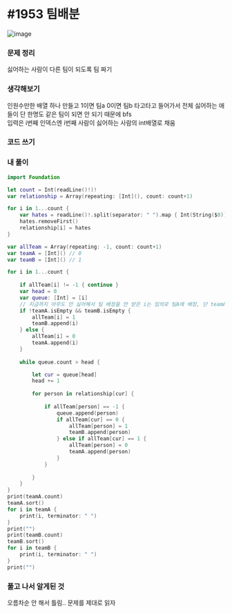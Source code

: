 # #1953 팀배분

![image](https://user-images.githubusercontent.com/28949235/141675054-be10d256-3545-4a4c-86c8-d021ba806f83.png)

### 문제 정리

싫어하는 사람이 다른 팀이 되도록 팀 짜기

### 생각해보기

인원수만한 배열 하나 만들고 1이면 팀a 0이면 팀b
타고타고 들어가서 전체 싫어하는 애들이 단 한명도 같은 팀이 되면 안 되기 때문에 bfs  
입력은 i번째 인덱스엔 i번째 사람이 싫어하는 사람의 int배열로 채움

### 코드 쓰기

### 내 풀이

```swift
import Foundation

let count = Int(readLine()!)!
var relationship = Array(repeating: [Int](), count: count+1)

for i in 1...count {
    var hates = readLine()!.split(separator: " ").map { Int(String($0))! }
    hates.removeFirst()
    relationship[i] = hates
}

var allTeam = Array(repeating: -1, count: count+1)
var teamA = [Int]() // 0
var teamB = [Int]() // 1

for i in 1...count {
    
    if allTeam[i] != -1 { continue }
    var head = 0
    var queue: [Int] = [i]
    // 지금까지 아무도 안 싫어해서 팀 배정을 안 받은 i는 임의로 팀A에 배정, 단 teamA는 사람 있는데 B가 비어있으면 B에 배정
    if !teamA.isEmpty && teamB.isEmpty {
        allTeam[i] = 1
        teamB.append(i)
    } else {
        allTeam[i] = 0
        teamA.append(i)
    }
    
    while queue.count > head {

        let cur = queue[head]
        head += 1
        
        for person in relationship[cur] {
            
            if allTeam[person] == -1 {
                queue.append(person)
                if allTeam[cur] == 0 {
                    allTeam[person] = 1
                    teamB.append(person)
                } else if allTeam[cur] == 1 {
                    allTeam[person] = 0
                    teamA.append(person)
                }
            }
            
        }
    }
}
print(teamA.count)
teamA.sort()
for i in teamA {
    print(i, terminator: " ")
}
print("")
print(teamB.count)
teamB.sort()
for i in teamB {
    print(i, terminator: " ")
}
print("")
```

### 풀고 나서 알게된 것

오름차순 안 해서 틀림.. 문제를 제대로 읽자
